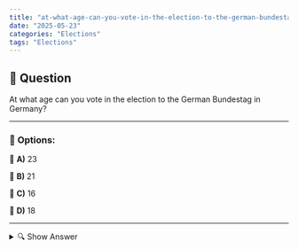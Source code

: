 ```yaml
---
title: "at-what-age-can-you-vote-in-the-election-to-the-german-bundestag-in-germany"
date: "2025-05-23"
categories: "Elections"
tags: "Elections"
---
```


## 📌 **Question**

At what age can you vote in the election to the German Bundestag in Germany?



---

### 📝 **Options:**

🔘 **A)** 23

🔘 **B)** 21

🔘 **C)** 16

🔘 **D)** 18

---

<details>
  <summary>🔍 Show Answer</summary>

  <p>
💡  <b>Correct Answer:</b>  d
  </p>
  <p>
    📖<b>Explanation:</b>
    
  </p>
</details>
